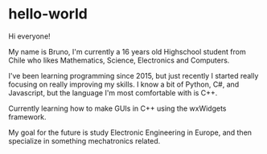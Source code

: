# hello-world

Hi everyone!

My name is Bruno, I'm currently a 16 years old Highschool student from Chile who likes Mathematics, Science, Electronics and Computers.

I've been learning programming since 2015, but just recently I started really focusing on really improving my skills. I know a bit of Python, C#, and Javascript, but the language I'm most comfortable with is C++.

Currently learning how to make GUIs in C++ using the wxWidgets framework.

My goal for the future is study Electronic Engineering in Europe, and then specialize in something mechatronics related.
